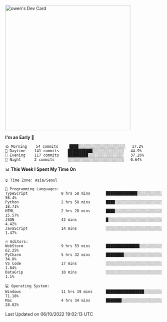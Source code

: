 <a href="https://app.daily.dev/owen_9066"><img src="https://api.daily.dev/devcards/51e5c69f10114f2abe0ae390c27b0828.png?r=hyb" width="400" alt="owen's Dev Card"/></a>

 
 <!--START_SECTION:waka-->
**I'm an Early 🐤** 

```text
🌞 Morning    54 commits     ████░░░░░░░░░░░░░░░░░░░░░   17.2% 
🌆 Daytime    141 commits    ███████████░░░░░░░░░░░░░░   44.9% 
🌃 Evening    117 commits    █████████░░░░░░░░░░░░░░░░   37.26% 
🌙 Night      2 commits      ░░░░░░░░░░░░░░░░░░░░░░░░░   0.64%

```


📊 **This Week I Spent My Time On** 

```text
⌚︎ Time Zone: Asia/Seoul

💬 Programming Languages: 
TypeScript               8 hrs 58 mins       ██████████████░░░░░░░░░░░   56.4% 
Python                   2 hrs 58 mins       ████░░░░░░░░░░░░░░░░░░░░░   18.71% 
HTML                     2 hrs 28 mins       ████░░░░░░░░░░░░░░░░░░░░░   15.57% 
JSON                     42 mins             █░░░░░░░░░░░░░░░░░░░░░░░░   4.42% 
JavaScript               14 mins             ░░░░░░░░░░░░░░░░░░░░░░░░░   1.47%

🔥 Editors: 
WebStorm                 9 hrs 53 mins       ███████████████░░░░░░░░░░   62.25% 
PyCharm                  5 hrs 32 mins       ████████░░░░░░░░░░░░░░░░░   34.8% 
VS Code                  17 mins             ░░░░░░░░░░░░░░░░░░░░░░░░░   1.84% 
DataGrip                 10 mins             ░░░░░░░░░░░░░░░░░░░░░░░░░   1.1%

💻 Operating System: 
Windows                  11 hrs 19 mins      █████████████████░░░░░░░░   71.18% 
Mac                      4 hrs 34 mins       ███████░░░░░░░░░░░░░░░░░░   28.82%

```


 Last Updated on 06/10/2022 19:02:13 UTC
<!--END_SECTION:waka-->
